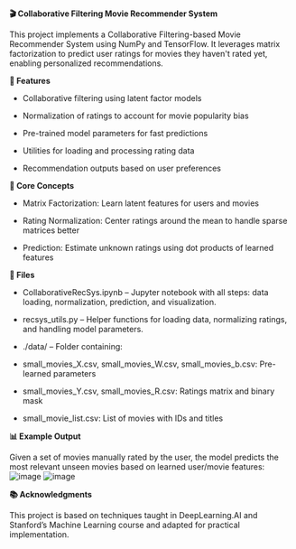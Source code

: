 **🎬 Collaborative Filtering Movie Recommender System**

This project implements a Collaborative Filtering-based Movie Recommender System using NumPy and TensorFlow. It leverages matrix factorization to predict user ratings for movies they haven't rated yet, enabling personalized recommendations.

**📌 Features**

  - Collaborative filtering using latent factor models

  - Normalization of ratings to account for movie popularity bias

  - Pre-trained model parameters for fast predictions

  - Utilities for loading and processing rating data

  - Recommendation outputs based on user preferences

**🧠 Core Concepts**

  - Matrix Factorization: Learn latent features for users and movies

  - Rating Normalization: Center ratings around the mean to handle sparse matrices better

  - Prediction: Estimate unknown ratings using dot products of learned features

**📁 Files**

  - CollaborativeRecSys.ipynb – Jupyter notebook with all steps: data loading, normalization, prediction, and visualization.

  - recsys_utils.py – Helper functions for loading data, normalizing ratings, and handling model parameters.

  - ./data/ – Folder containing:

  - small_movies_X.csv, small_movies_W.csv, small_movies_b.csv: Pre-learned parameters

  - small_movies_Y.csv, small_movies_R.csv: Ratings matrix and binary mask

  - small_movie_list.csv: List of movies with IDs and titles

**📊 Example Output**

Given a set of movies manually rated by the user, the model predicts the most relevant unseen movies based on learned user/movie features:
![image](https://github.com/user-attachments/assets/69c86931-95f9-4098-b094-33a4d98271e4)
![image](https://github.com/user-attachments/assets/b9aab195-18e9-4f12-a3af-98ff1177f782)

**📚 Acknowledgments**

This project is based on techniques taught in DeepLearning.AI and Stanford’s Machine Learning course and adapted for practical implementation.
